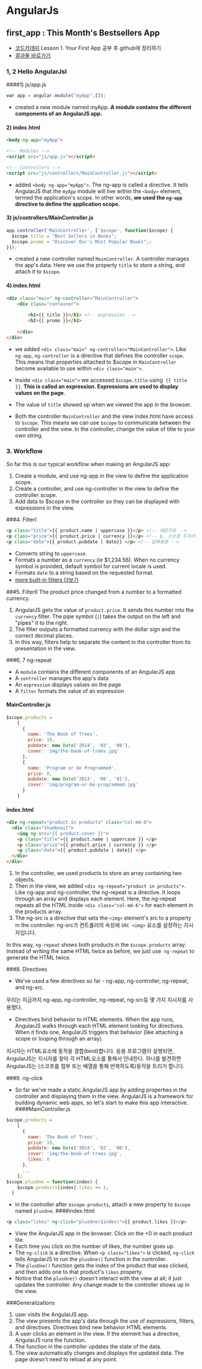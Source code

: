 # AngularJs

## first_app : This Month's Bestsellers App

- [코드카데미](https://www.codecademy.com) Lesson 1. Your First App 공부 후 github에 정리하기
- [결과물 바로가기](https://grapelove79.github.io/TIL/AngularJS/01_first_app/index.html)

### 1, 2 Hello AngularJsI
####1) js/app.js

```js
var app = angular.module("myApp",[]);
```
- created a new module named myApp. 
**A module contains the different components of an AngularJS app.**

#### 2) index.html

```html
<body ng-app="myApp">

<!-- Modules -->
<script src="js/app.js"></script>

<!-- Controllers -->
<script src="js/controllers/MainController.js"></script>
```
- added `<body ng-app="myApp">`. 
The ng-app is called a directive. It tells AngularJS that the `myApp` module will live within the `<body>` element, termed the application's scope. 
In other words, **we used the `ng-app` directive to define the application scope.**

#### 3) js/controllers/MainController.js
```javascript
app.controller('MainController', ['$scope', function($scope) {
  $scope.title = "Best Sellers in Books";
  $scope.promo = "Discover Our's Most Popular Books";;
}]);
```
- created a new controller named `MainController`. 
A controller manages the app's data. Here we use the property `title` to store a string, and attach it to `$scope`.

#### 4) index.html
```html
<div class="main" ng-controller="MainController">
	<div class="container">
	
		<h1>{{ title }}</h1> <!-- expression -->
		<h2>{{ promo }}</h2>
		
	</div>
</div>
```
- we added `<div class="main" ng-controller="MainController">`. Like` ng-app`, `ng-controller` is a directive that defines the controller `scope`. This means that properties attached to $scope in `MainController` become available to use within `<div class="main">`.

- Inside `<div class="main">` we accessed `$scope.title` using` {{ title }}`. **This is called an expression. Expressions are used to display values on the page**.

- The value of `title` showed up when we viewed the app in the browser.

- Both the controller `MainController` and the view index.html have access to `$scope`. This means we can use `$scope` to communicate between the controller and the view. In the controller, change the value of title to your own string.

### 3.  Workflow
So far this is our typical workflow when making an AngularJS app:

1. Create a module, and use ng-app in the view to define the application scope.
1. Create a controller, and use ng-controller in the view to define the controller scope.
1. Add data to $scope in the controller so they can be displayed with expressions in the view.

###4.  FilterI
```html
<p class="title">{{ product.name | uppercase }}</p> <!-- 대문자로 -->
<p class="price">{{ product.price | currency }}</p> <!-- $, 소숫점 두자리 -->
<p class="date">{{ product.pubdate | date}} </p> <!-- 날짜표현 -->
```
- Converts string to `uppercase`.
- Formats a number as a `currency` (ie $1,234.56). When no currency symbol is provided, default symbol for current locale is used.
- Formats `date` to a string based on the requested format.
- [more built-in filters 더보기](https://docs.angularjs.org/api/ng/filter)

###5.  FilterII
The product price changed from a number to a formatted currency.
1. AngularJS gets the value of `product.price`.
It sends this number into the `currency` filter. The pipe symbol (`|`) takes the output on the left and "pipes" it to the right.
1. The filter outputs a formatted currency with the dollar sign and the correct decimal places.
1. In this way, filters help to separate the content in the controller from its presentation in the view.

###6, 7 ng-repeat
- A `module` contains the different components of an AngularJS app
- A `controller` manages the app's data
- An `expression` displays values on the page
- A `filter` formats the value of an expression
#### MainController.js
```javascript
$scope.products =
    [
      {
        name: 'The Book of Trees',
        price: 19,
        pubdate: new Date('2014', '03', '08'),
        cover: 'img/the-book-of-trees.jpg'
      },
      {
        name: 'Program or be Programmed',
        price: 8,
        pubdate: new Date('2013', '08', '01'),
        cover: 'img/program-or-be-programmed.jpg'
      }
    ]

```
#### index.html
```html
<div ng-repeat="product in products" class="col-md-6">
  <div class="thumbnail">
    <img ng-src="{{ product.cover }}">
    <p class="title">{{ product.name | uppercase }} </p>
    <p class="price">{{ product.price | currency }} </p>
    <p class="date">{{ product.pubdate | date}} </p>
  </div>
</div>
```
1. In the controller, we used products to store an array containing two objects.
1. Then in the view, we added `<div ng-repeat="product in products">`. 
Like ng-app and ng-controller, the ng-repeat is a directive. It loops through an array and displays each element. 
Here, the ng-repeat repeats all the HTML inside `<div class="col-md-6">` for each element in the products array.
1. The ng-src is a directive that sets the `<img>` element's src to a property in the controller.
ng-src가 컨트롤러의 속성에 `SRC <img>` 요소를 설정하는 지시자입니다.

In this way, `ng-repeat` shows both products in the `$scope.products` array. Instead of writing the same HTML twice as before, we just use` ng-repeat` to generate the HTML twice.

###8. Directives
- We've used a few directives so far - ng-app, ng-controller, ng-repeat, and ng-src.

우리는 지금까지 ng-app, ng-controller, ng-repeat, ng-src등  몇 가지 지시자를 사용했다.

- Directives bind behavior to HTML elements. 
When the app runs, AngularJS walks through each HTML element looking for directives. When it finds one, AngularJS triggers that behavior (like attaching a scope or looping through an array).

지시자는 HTML요소에 동작을 결합(bind)합니다.
응용 프로그램이 실행되면, AngularJS는 지시자를 찾아 각 HTML요소를 통해서 안내한다. 
하나를 발견하면 AngularJS는 (스코프를 첨부 또는 배열을 통해 반복하도록)동작을 트리거 합니다.

###9. ng-click
- So far we've made a static AngularJS app by adding properties in the controller and displaying them in the view. AngularJS is a framework for building dynamic web apps, so let's start to make this app interactive.
####MainController.js
```javascript
$scope.products =
	[
	  {
	    name: 'The Book of Trees', 
	    price: 19, 
	    pubdate: new Date('2014', '03', '08'), 
	    cover: 'img/the-book-of-trees.jpg',
	    likes: 0 
	  },
	  ...
	];
$scope.plusOne = function(index) {
    $scope.products[index].likes += 1;
  }
```
- in the controller after `$scope.products`, attach a new property to `$scope` named `plusOne`.
####index.html
```html
<p class="likes" ng-click="plusOne($index)">{{ product.likes }}</p>
```
- View the AngularJS app in the browser. Click on the +0 in each product tile.
- Each time you click on the number of likes, the number goes up.
-  The `ng-click` is a directive. When `<p class="likes">` is clicked, `ng-click` tells AngularJS to run the `plusOne()` function in the controller.
- The `plusOne()` function gets the index of the product that was clicked, and then adds one to that product's `likes` property.
- Notice that the `plusOne()` doesn't interact with the view at all; it just updates the controller. Any change made to the controller shows up in the view.

###Generalizations
1. user visits the AngularJS app.
1. The view presents the app's data through the use of expressions, filters, and directives. Directives bind new behavior HTML elements.
1. A user clicks an element in the view. If the element has a directive, AngularJS runs the function.
1. The function in the controller updates the state of the data.
1. The view automatically changes and displays the updated data. The page doesn't need to reload at any point.
